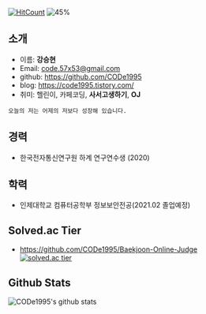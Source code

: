[![HitCount](http://hits.dwyl.com/CODe1995/CODe1995.svg)](http://hits.dwyl.com/CODe1995/CODe1995)
![45%](https://progress-bar.dev/45?title=update)  

## 소개
- 이름: **강승현**
- Email: code.57x53@gmail.com
- github: https://github.com/CODe1995
- blog: https://code1995.tistory.com/  
- 취미: 헬린이, 카페코딩, **사서고생하기**, **OJ**
```
오늘의 저는 어제의 저보다 성장해 있습니다.
```

## 경력
- 한국전자통신연구원 하계 연구연수생 (2020)  

## 학력
- 인제대학교 컴퓨터공학부 정보보안전공(2021.02 졸업예정)  

## Solved.ac Tier
- https://github.com/CODe1995/Baekjoon-Online-Judge  
[![solved.ac tier](http://mazassumnida.wtf/api/generate_badge?boj=code1995)](https://solved.ac/code1995)  

## Github Stats
![CODe1995's github stats](https://github-readme-stats.vercel.app/api?username=CODe1995&show_icons=true)  
